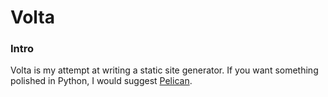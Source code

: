 # Volta

### Intro
Volta is my attempt at writing a static site generator. If you want something polished in Python, I would suggest [Pelican](https://github.com/getpelican/pelican).